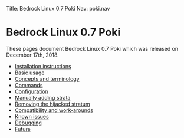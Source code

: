 Title: Bedrock Linux 0.7 Poki
Nav: poki.nav

Bedrock Linux 0.7 Poki
======================

These pages document Bedrock Linux 0.7 Poki which was released on December 17th, 2018.

- [Installation instructions](installation-instructions.html)
- [Basic usage](basic-usage.html)
- [Concepts and terminology](concepts-and-terminology.html)
- [Commands](commands.html)
- [Configuration](configuration.html)
- [Manually adding strata](manually-adding-strata.html)
- [Removing the hijacked stratum](removing-hijacked-stratum.html)
- [Compatibility and work-arounds](compatibility-and-workarounds.html)
- [Known issues](known-issues.html)
- [Debugging](debugging.html)
- [Future](future.html)
